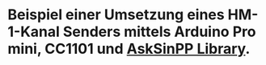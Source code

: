 # Beispiel einer Umsetzung eines HM-1-Kanal Senders mittels Arduino Pro mini, CC1101 und [AskSinPP Library](https://github.com/pa-pa/AskSinPP).
